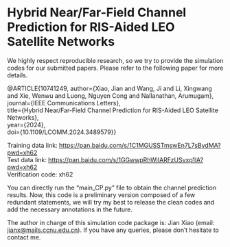 # Hybrid Near/Far-Field Channel Prediction for RIS-Aided LEO Satellite Networks

We highly respect reproducible research, so we try to provide the simulation codes for our submitted papers. Please refer to the following paper for more details.

@ARTICLE{10741249,
  author={Xiao, Jian and Wang, Ji and Li, Xingwang and Xie, Wenwu and Luong, Nguyen Cong and Nallanathan, Arumugam},<br/>
  journal={IEEE Communications Letters}, <br/>
  title={Hybrid Near/Far-Field Channel Prediction for RIS-Aided LEO Satellite Networks}, <br/>
  year={2024},<br/>
  doi={10.1109/LCOMM.2024.3489579}}

Training data link: https://pan.baidu.com/s/1C1MGUSSTmswEn7L7sBydMA?pwd=xh62      <br/>
Test data link: https://pan.baidu.com/s/1GGwwpRhWiIARFzUSvxp1lA?pwd=xh62 <br/>
Verification code: xh62


You can directly run the “main_CP.py” file to obtain the channel prediction results. Now, this code is a preliminary version composed of a few redundant statements, we will try my best to release the clean codes and add the necessary annotations in the future. 

The author in charge of this simulation code package is: Jian Xiao (email: jianx@mails.ccnu.edu.cn). If you have any queries, please don’t hesitate to contact me.
